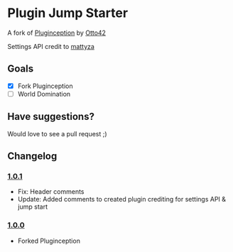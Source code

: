 # Plugin Jump Starter

A fork of [Pluginception](http://wordpress.org/plugins/pluginception/) by [Otto42](https://twitter.com/Otto42)

Settings API credit to [mattyza](https://twitter.com/mattyza)

## Goals
- [x] Fork Pluginception
- [ ] World Domination

## Have suggestions?

Would love to see a pull request ;)

## Changelog

### [1.0.1](https://github.com/pmgarman/plugin-jump-starter/tree/v1.0.1)
- Fix: Header comments
- Update: Added comments to created plugin crediting for settings API & jump start

### [1.0.0](https://github.com/pmgarman/plugin-jump-starter/tree/v1.0.0)
- Forked Pluginception
